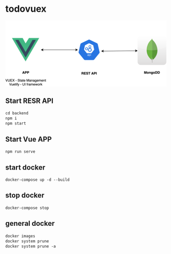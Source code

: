 # todovuex
![Image description](src/assets/archvuexmongoexpress.png)


## Start RESR API
```
cd backend
npm i
npm start
```

## Start Vue APP
```
npm run serve
```

## start docker 
```
docker-compose up -d --build
```

## stop docker
```
docker-compose stop
```

## general docker
```
docker images
docker system prune
docker system prune -a

```